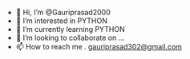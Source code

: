 - 👋 Hi, I’m @Gauriprasad2000
- 👀 I’m interested in PYTHON
- 🌱 I’m currently learning PYTHON
- 💞️ I’m looking to collaborate on ...
- 📫 How to reach me . gauriprasad302@gmail.com

<!---
Gauriprasad2000/Gauriprasad2000 is a ✨ special ✨ repository because its `README.md` (this file) appears on your GitHub profile.
You can click the Preview link to take a look at your changes.
--->
